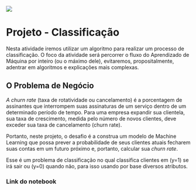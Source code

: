![](https://i.imgur.com/JsMvGnP.png)
# Projeto - Classificação

Nesta atividade iremos utilizar um algoritmo para realizar um processo de classificação. O foco da atividade será percorrer o fluxo do Aprendizado de Máquina por inteiro (ou o máximo dele), evitaremos, propositalmente, adentrar em algoritmos e explicações mais complexas.

## O Problema de Negócio

*A churn rate* (taxa de rotatividade ou cancelamento) é a porcentagem de assinantes que interrompem suas assinaturas de um serviço dentro de um determinado período de tempo. Para uma empresa expandir sua clientela, sua taxa de crescimento, medida pelo número de novos clientes, deve exceder sua taxa de cancelamento (churn rate).

Portanto, neste projeto, o desafio é a construa um modelo de Machine Learning que possa prever a probabilidade de seus clientes atuais fecharem suas contas em um futuro próximo e, portanto, calcular sua *churn rate*.

Esse é um problema de classificação no qual classifica clientes em (y=1) se irá sair ou (y=0) quando não, para isso usando por base diversos atributos.

### Link do notebook
